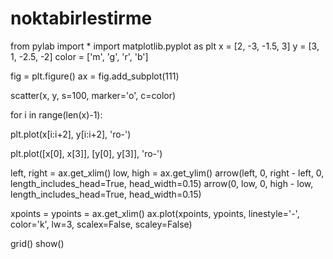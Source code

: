 # noktabirlestirme
from pylab import *
import matplotlib.pyplot as plt
x = [2, -3, -1.5, 3]
y = [3, 1, -2.5, -2]
color = ['m', 'g', 'r', 'b']

fig = plt.figure()
ax = fig.add_subplot(111)

scatter(x, y, s=100, marker='o', c=color)

for i in range(len(x)-1):
   
   plt.plot(x[i:i+2], y[i:i+2], 'ro-')


plt.plot([x[0], x[3]], [y[0], y[3]], 'ro-')

left, right = ax.get_xlim()
low, high = ax.get_ylim()
arrow(left, 0, right - left, 0, length_includes_head=True, head_width=0.15)
arrow(0, low, 0, high - low, length_includes_head=True, head_width=0.15)

xpoints = ypoints = ax.get_xlim()
ax.plot(xpoints, ypoints, linestyle='-', color='k', lw=3, scalex=False, scaley=False)

grid()
show()
